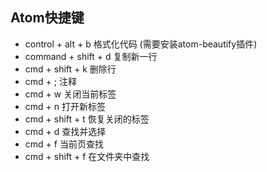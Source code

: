 ## Atom快捷键
* control + alt + b 格式化代码 (需要安装atom-beautify插件)
* command + shift + d 复制新一行
* cmd + shift + k  删除行
* cmd + ;    注释
* cmd + w  关闭当前标签
* cmd + n 打开新标签
* cmd + shift + t 恢复关闭的标签
* cmd + d 查找并选择
* cmd + f 当前页查找
* cmd + shift + f 在文件夹中查找

